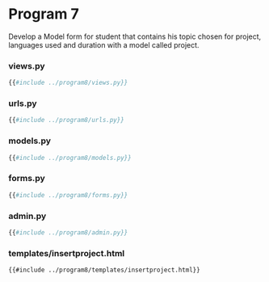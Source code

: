 # Program 7

Develop a Model form for student that contains his topic chosen for project, languages used and duration with a model called project.

### views.py
```py
{{#include ../program8/views.py}}
```

### urls.py
```py
{{#include ../program8/urls.py}}
```

### models.py
```py
{{#include ../program8/models.py}}
```

### forms.py
```py
{{#include ../program8/forms.py}}
```

### admin.py
```py
{{#include ../program8/admin.py}}
```

### templates/insertproject.html
```html
{{#include ../program8/templates/insertproject.html}}
```
